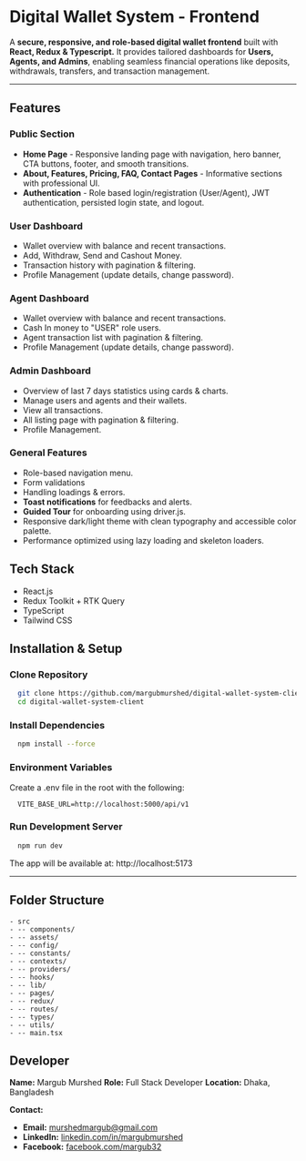 # Digital Wallet System - Frontend

A **secure, responsive, and role-based digital wallet frontend** built with **React, Redux & Typescript.**
It provides tailored dashboards for **Users, Agents, and Admins**, enabling seamless financial operations like deposits, withdrawals, transfers, and transaction management.

---

## Features

### Public Section
- **Home Page** - Responsive landing page with navigation, hero banner, CTA buttons, footer, and smooth transitions.
- **About, Features, Pricing, FAQ, Contact Pages** - Informative sections with professional UI.
- **Authentication** - Role based login/registration (User/Agent), JWT authentication, persisted login state, and logout.

### User Dashboard
- Wallet overview with balance and recent transactions.
- Add, Withdraw, Send and Cashout Money.
- Transaction history with pagination & filtering.
- Profile Management (update details, change password).

### Agent Dashboard
- Wallet overview with balance and recent transactions.
- Cash In money to "USER" role users.
- Agent transaction list with pagination & filtering.
- Profile Management (update details, change password).

### Admin Dashboard
- Overview of last 7 days statistics using cards & charts.
- Manage users and agents and their wallets.
- View all transactions.
- All listing page with pagination & filtering.
- Profile Management.

### General Features
- Role-based navigation menu.
- Form validations
- Handling loadings & errors.
- **Toast notifications** for feedbacks and alerts.
- **Guided Tour** for onboarding using driver.js.
- Responsive dark/light theme with clean typography and accessible color palette.
- Performance optimized using lazy loading and skeleton loaders.


## Tech Stack
- React.js
- Redux Toolkit + RTK Query
- TypeScript
- Tailwind CSS

## Installation & Setup

### Clone Repository
```bash
  git clone https://github.com/margubmurshed/digital-wallet-system-client.git
  cd digital-wallet-system-client
```
### Install Dependencies
```bash
  npm install --force
```

### Environment Variables
Create a .env file in the root with the following:
```env
  VITE_BASE_URL=http://localhost:5000/api/v1
```

### Run Development Server
```bash
  npm run dev
```
The app will be available at:
http://localhost:5173

---

## Folder Structure

```Digital Wallet System/
- src
- -- components/
- -- assets/
- -- config/
- -- constants/
- -- contexts/
- -- providers/
- -- hooks/
- -- lib/
- -- pages/
- -- redux/
- -- routes/
- -- types/
- -- utils/
- -- main.tsx
```

## Developer
**Name:** Margub Murshed
**Role:** Full Stack Developer
**Location:** Dhaka, Bangladesh

**Contact:**
- **Email:** murshedmargub@gmail.com
- **LinkedIn:** [linkedin.com/in/margubmurshed](https://linkedin.com/in/margubmurshed)
- **Facebook:** [facebook.com/margub32](https://facebook.com/margub32)